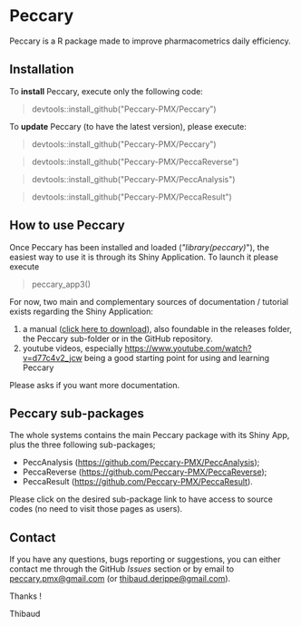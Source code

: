# Peccary

Peccary is a R package made to improve pharmacometrics daily efficiency. 

## Installation 

To **install** Peccary, execute only the following code:

> devtools::install_github("Peccary-PMX/Peccary")


To **update** Peccary (to have the latest version), please execute:

> devtools::install_github("Peccary-PMX/Peccary")

> devtools::install_github("Peccary-PMX/PeccaReverse")

> devtools::install_github("Peccary-PMX/PeccAnalysis")

> devtools::install_github("Peccary-PMX/PeccaResult")



## How to use Peccary

Once Peccary has been installed and loaded (*"library(peccary)*"), the easiest way to use it is through its Shiny Application. To launch it please execute

> peccary_app3() 

For now, two main and complementary sources of documentation / tutorial exists regarding the Shiny Application:

1. a manual ([click here to download](https://github.com/Peccary-PMX/Peccary/releases/download/Documentation/Peccary_Documentation.html)), also foundable  in the releases folder, the Peccary sub-folder or in the GitHub repository.
2. youtube videos, especially https://www.youtube.com/watch?v=d77c4v2_jcw being a good starting point for using and learning Peccary

Please asks if you want more documentation.

## Peccary sub-packages

The whole systems contains the main Peccary package with its Shiny App, plus the three following sub-packages;

+ PeccAnalysis (https://github.com/Peccary-PMX/PeccAnalysis);
+ PeccaReverse (https://github.com/Peccary-PMX/PeccaReverse);
+ PeccaResult (https://github.com/Peccary-PMX/PeccaResult).

Please click on the desired sub-package link to have access to source codes (no need to visit those pages as users).

## Contact

If you have any questions, bugs reporting or suggestions, you can either contact me  through the GitHub *Issues* section or by email to peccary.pmx@gmail.com (or thibaud.derippe@gmail.com).

Thanks  ! 

Thibaud
